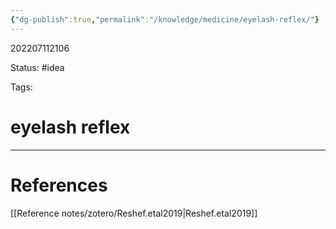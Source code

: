 ```yaml
---
{"dg-publish":true,"permalink":"/knowledge/medicine/eyelash-reflex/"}
---
```



202207112106

Status: #idea

Tags:

# eyelash reflex








___
# References
[[Reference notes/zotero/Reshef.etal2019\|Reshef.etal2019]]